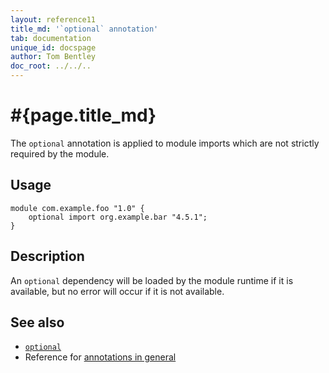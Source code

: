 ```yaml
---
layout: reference11
title_md: '`optional` annotation'
tab: documentation
unique_id: docspage
author: Tom Bentley
doc_root: ../../..
---
```


# #{page.title_md}

The `optional` annotation is applied to module imports which are 
not strictly required by the module.

## Usage

<!-- try: -->
    module com.example.foo "1.0" {
        optional import org.example.bar "4.5.1";
    }

## Description

An `optional` dependency will be loaded by the module runtime if it
is available, but no error will occur if it is not available.

## See also

* [`optional`](#{site.urls.apidoc_current}/index.html#optional)
* Reference for [annotations in general](../../structure/annotation/)

